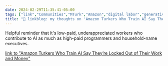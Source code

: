 ```yaml
---
date: 2024-02-29T11:35:41-05:00
tags: ["link","Communities","MTurk","Amazon","digital labor","generative AI"]
title: "🔗 linkblog: my thoughts on 'Amazon Turkers Who Train AI Say They’re Locked Out of Their Work and Money'"
---
```

Helpful reminder that it's low-paid, underappreciated workers who contribute to AI as much as high-paid programmers and household-name executives.

[link to "Amazon Turkers Who Train AI Say They’re Locked Out of Their Work and Money"](https://www.404media.co/amazon-turkers-who-train-ai-say-theyre-locked-out-of-their-work-and-money/)